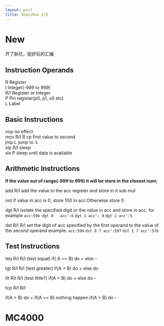 ```yaml
---
layout: post
title: Shenzhen I/O
---
```


# New #
开了新坑，挺好玩的汇编


## Instruction Operands ##
R Register  
I Integer(-999 to 999)  
R/I   Register or Integer  
P     Pin register(p0, p1, x0 etc)  
L     Label


## Basic Instructions ##
nop   no effect  
mov R/I R   cp first value to second  
jmp L      jump to :L  
slp R/I   sleep  
slx P    sleep until data is available


## Arithmetic Instructions ##
**If the value out of range(-999 to 999) it will be store in the closest num;**


add R/I add the value to the acc register and store in it
sub
mul

not     if value in acc is 0, store 100 in acc.Otherwise store 0

dgt R/I  isolate the specified digit or the value in acc and store in acc.
for example  `acc:596 dgt 0   acc':6` `dgt 1 acc': 9` `dgt 2 acc':5` 

dst R/I R/I set the digit of acc specified by the first operand to the value of the second operand 
example:    `acc:596`    `dst 0 7 acc':597`  `dst 1 7 acc':576`

## Test Instructions ##
teq R/I R/I (test equal)
if( A == B)
do +
else -

tgt R/I R/I  (test greater)
if(A > B)
do + else do 

tlt R/I R/I  (test little?)
if(A < B)
do + else do -

tcp R/I R/I

if(A > B) do +
if(A == B)  nothing happen
if(A < B) do - 





# MC4000 #
